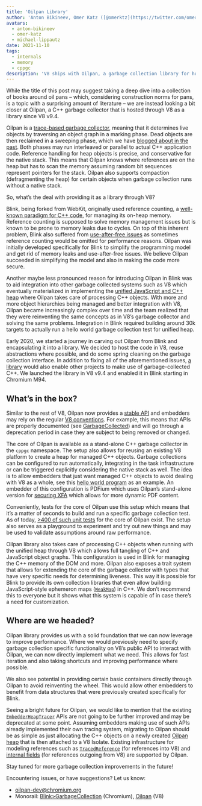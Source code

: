 ```yaml
---
title: 'Oilpan Library'
author: 'Anton Bikineev, Omer Katz ([@omerktz](https://twitter.com/omerktz)), and Michael Lippautz ([@mlippautz](https://twitter.com/mlippautz)), efficient and effective file movers'
avatars:
  - anton-bikineev
  - omer-katz
  - michael-lippautz
date: 2021-11-10
tags:
  - internals
  - memory
  - cppgc
description: 'V8 ships with Oilpan, a garbage collection library for hosting managed C++ memory.'
---
```


While the title of this post may suggest taking a deep dive into a collection of books around oil pans – which, considering construction norms for pans, is a topic with a surprising amount of literature – we are instead looking a bit closer at Oilpan, a C++ garbage collector that is hosted through V8 as a library since V8 v9.4.

Oilpan is a [trace-based garbage collector](https://en.wikipedia.org/wiki/Tracing_garbage_collection), meaning that it determines live objects by traversing an object graph in a marking phase. Dead objects are then reclaimed in a sweeping phase, which we have [blogged about in the past](https://v8.dev/blog/high-performance-cpp-gc). Both phases may run interleaved or parallel to actual C++ application code. Reference handling for heap objects is precise, and conservative for the native stack. This means that Oilpan knows where references are on the heap but has to scan the memory assuming random bit sequences represent pointers for the stack. Oilpan also supports compaction (defragmenting the heap) for certain objects when garbage collection runs without a native stack.

So, what’s the deal with providing it as a library through V8?

Blink, being forked from WebKit, originally used reference counting, a [well-known paradigm for C++ code](https://en.cppreference.com/w/cpp/memory/shared_ptr), for managing its on-heap memory. Reference counting is supposed to solve memory management issues but is known to be prone to memory leaks due to cycles. On top of this inherent problem, Blink also suffered from [use-after-free issues](https://en.wikipedia.org/wiki/Dangling_pointer) as sometimes reference counting would be omitted for performance reasons. Oilpan was initially developed specifically for Blink to simplify the programming model and get rid of memory leaks and use-after-free issues. We believe Oilpan succeeded in simplifying the model and also in making the code more secure.

Another maybe less pronounced reason for introducing Oilpan in Blink was to aid integration into other garbage collected systems such as V8 which eventually materialized in implementing the [unified JavaScript and C++ heap](https://v8.dev/blog/tracing-js-dom) where Oilpan takes care of processing C++ objects. With more and more object hierarchies being managed and better integration with V8, Oilpan became increasingly complex over time and the team realized that they were reinventing the same concepts as in V8’s garbage collector and solving the same problems. Integration in Blink required building around 30k targets to actually run a hello world garbage collection test for unified heap.

Early 2020, we started a journey in carving out Oilpan from Blink and encapsulating it into a library. We decided to host the code in V8, reuse abstractions where possible, and do some spring cleaning on the garbage collection interface. In addition to fixing all of the aforementioned issues, [a library](https://docs.google.com/document/d/1ylZ25WF82emOwmi_Pg-uU6BI1A-mIbX_MG9V87OFRD8/) would also enable other projects to make use of garbage-collected C++. We launched the library in V8 v9.4 and enabled it in Blink starting in Chromium M94.

## What’s in the box?

Similar to the rest of V8, Oilpan now provides a [stable API](https://chromium.googlesource.com/v8/v8.git/+/HEAD/include/cppgc/) and embedders may rely on the regular [V8 conventions](https://v8.dev/docs/api). For example, this means that APIs are properly documented (see [GarbageCollected](https://chromium.googlesource.com/v8/v8.git/+/main/include/cppgc/garbage-collected.h#17)) and will go through a deprecation period in case they are subject to being removed or changed.

The core of Oilpan is available as a stand-alone C++ garbage collector in the `cppgc` namespace. The setup also allows for reusing an existing V8 platform to create a heap for managed C++ objects. Garbage collections can be configured to run automatically, integrating in the task infrastructure or can be triggered explicitly considering the native stack as well. The idea is to allow embedders that just want managed C++ objects to avoid dealing with V8 as a whole, see this [hello world program](https://chromium.googlesource.com/v8/v8.git/+/main/samples/cppgc/hello-world.cc) as an example. An embedder of this configuration is PDFium which uses Oilpan’s stand-alone version for [securing XFA](https://groups.google.com/a/chromium.org/g/chromium-dev/c/RAqBXZWsADo/m/9NH0uGqCAAAJ?utm_medium=email&utm_source=footer) which allows for more dynamic PDF content.

Conveniently, tests for the core of Oilpan use this setup which means that it’s a matter of seconds to build and run a specific garbage collection test. As of today, [>400 of such unit tests](https://source.chromium.org/chromium/chromium/src/+/main:v8/test/unittests/heap/cppgc/) for the core of Oilpan exist. The setup also serves as a playground to experiment and try out new things and may be used to validate assumptions around raw performance.

Oilpan library also takes care of processing C++ objects when running with the unified heap through V8 which allows full tangling of C++ and JavaScript object graphs. This configuration is used in Blink for managing the C++ memory of the DOM and more. Oilpan also exposes a trait system that allows for extending the core of the garbage collector with types that have very specific needs for determining liveness. This way it is possible for Blink to provide its own collection libraries that even allow building JavaScript-style ephemeron maps ([`WeakMap`](https://developer.mozilla.org/en-US/docs/Web/JavaScript/Reference/Global_Objects/WeakMap)) in C++. We don’t recommend this to everyone but it shows what this system is capable of in case there’s a need for customization.

## Where are we headed?

Oilpan library provides us with a solid foundation that we can now leverage to improve performance. Where we would previously need to specify garbage collection specific functionality on V8’s public API to interact with Oilpan, we can now directly implement what we need. This allows for fast iteration and also taking shortcuts and improving performance where possible.

We also see potential in providing certain basic containers directly through Oilpan to avoid reinventing the wheel. This would allow other embedders to benefit from data structures that were previously created specifically for Blink.

Seeing a bright future for Oilpan, we would like to mention that the existing [`EmbedderHeapTracer`](https://source.chromium.org/chromium/chromium/src/+/main:v8/include/v8-embedder-heap.h;l=75) APIs are not going to be further improved and may be deprecated at some point. Assuming embedders making use of such APIs already implemented their own tracing system, migrating to Oilpan should be as simple as just allocating the C++ objects on a newly created [Oilpan heap](https://source.chromium.org/chromium/chromium/src/+/main:v8/include/v8-cppgc.h;l=91) that is then attached to a V8 Isolate. Existing infrastructure for modeling references such as [`TracedReference`](https://source.chromium.org/chromium/chromium/src/+/main:v8/include/v8-traced-handle.h;l=334) (for references into V8) and [internal fields](https://source.chromium.org/chromium/chromium/src/+/main:v8/include/v8-object.h;l=502) (for references outgoing from V8) are supported by Oilpan.

Stay tuned for more garbage collection improvements in the future!

Encountering issues, or have suggestions? Let us know:

- [oilpan-dev@chromium.org](mailto:oilpan-dev@chromium.org)
- Monorail: [Blink>GarbageCollection](https://bugs.chromium.org/p/chromium/issues/entry?template=Defect+report+from+user&components=Blink%3EGarbageCollection) (Chromium), [Oilpan](https://bugs.chromium.org/p/v8/issues/entry?template=Defect+report+from+user&components=Oilpan) (V8)

[^1]: Find more info on garbage collection across components in the [research article](https://research.google/pubs/pub48052/).
